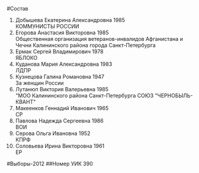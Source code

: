 #Состав
1. Добышева Екатерина Александровна 1985   
    КОММУНИСТЫ РОССИИ
2. Егорова Анастасия Викторовна 1985   
    Общественная организация ветеранов-инвалидов Афганистана и Чечни Калининского района города Санкт-Петербурга
3. Ермак Сергей Владимирович 1978   
    ЯБЛОКО
4. Куданова Мария Александровна 1983   
    ЛДПР
5. Кузнецова Галина Романовна 1947   
    За женщин России
6. Лутанюп Виктория Валерьевна 1985   
    "МОО Калининского района Санкт-Петербурга СОЮЗ "ЧЕРНОБЫЛЬ- КВАНТ"
7. Макеенков Геннадий Иванович 1965   
    СР
8. Павлова Надежда Сергеевна 1986   
    ВОИ
9. Серова Ольга Ивановна 1952   
    КПРФ
10. Соловьева Ирина Викторовна 1961   
    ЕР

#Выборы-2012
##Номер УИК
390